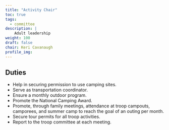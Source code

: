 ```yaml
---
title: "Activity Chair"
toc: true
tags:
  - committee
description: |
    Adult leadership
weight: 100
draft: false
chair: Keri Cavanaugh
profile_img:
---
```


## Duties

- Help in securing permission to use camping sites.
- Serve as transportation coordinator.
- Ensure a monthly outdoor program.
- Promote the National Camping Award.
- Promote, through family meetings, attendance at troop campouts, camporees, and
  summer camp to reach the goal of an outing per month.
- Secure tour permits for all troop activities.
- Report to the troop committee at each meeting.


